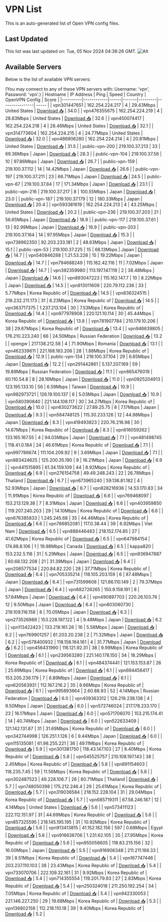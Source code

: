 # VPN List

This is an auto-generated list of Open VPN config files.

## Last Updated

This list was last updated on: Tue, 05 Nov 2024 04:38:26 GMT.
![Alt](https://repobeats.axiom.co/api/embed/186b98318ef1479477931607c1ad7d823f12451f.svg "Repobeats analytics image")

## Available Servers

Below is the list of available VPN servers:

(You may connect to any of these VPN servers with: Username: 'vpn', Password: 'vpn'.)
| Hostname | IP Address | Ping | Speed | Country | OpenVPN Config | Score |
|----------|------------|------|-------|---------|----------------| ----- |
| vpn301447651 | 162.254.224.217 | 4 | 29.43Mbps | United States | [Download 📥](./configs/server_0_US.ovpn) | 34.0 |
| vpn476355675 | 162.254.224.219 | 4 | 28.83Mbps | United States | [Download 📥](./configs/server_1_US.ovpn) | 32.6 |
| vpn450074417 | 162.254.224.218 | 4 | 28.46Mbps | United States | [Download 📥](./configs/server_2_US.ovpn) | 32.1 |
| vpn314773604 | 162.254.224.215 | 4 | 24.77Mbps | United States | [Download 📥](./configs/server_3_US.ovpn) | 32.0 |
| vpn486906280 | 162.254.224.214 | 4 | 20.81Mbps | United States | [Download 📥](./configs/server_4_US.ovpn) | 31.5 |
| public-vpn-200 | 219.100.37.213 | 33 | 69.36Mbps | Japan | [Download 📥](./configs/server_5_JP.ovpn) | 28.3 |
| public-vpn-104 | 219.100.37.58 | 10 | 97.86Mbps | Japan | [Download 📥](./configs/server_6_JP.ovpn) | 26.7 |
| public-vpn-159 | 219.100.37.112 | 14 | 14.42Mbps | Japan | [Download 📥](./configs/server_7_JP.ovpn) | 26.6 |
| public-vpn-197 | 219.100.37.211 | 23 | 66.71Mbps | Japan | [Download 📥](./configs/server_8_JP.ovpn) | 24.5 |
| public-vpn-67 | 219.100.37.84 | 17 | 171.34Mbps | Japan | [Download 📥](./configs/server_9_JP.ovpn) | 23.1 |
| public-vpn-216 | 219.100.37.217 | 8 | 100.55Mbps | Japan | [Download 📥](./configs/server_10_JP.ovpn) | 23.0 |
| public-vpn-187 | 219.100.37.179 | 12 | 180.33Mbps | Japan | [Download 📥](./configs/server_11_JP.ovpn) | 20.4 |
| vpn593381619 | 162.254.224.213 | 4 | 43.25Mbps | United States | [Download 📥](./configs/server_12_US.ovpn) | 20.2 |
| public-vpn-236 | 219.100.37.203 | 21 | 56.65Mbps | Japan | [Download 📥](./configs/server_13_JP.ovpn) | 18.9 |
| public-vpn-117 | 219.100.37.61 | 13 | 92.99Mbps | Japan | [Download 📥](./configs/server_14_JP.ovpn) | 16.9 |
| public-vpn-203 | 219.100.37.164 | 14 | 97.95Mbps | Japan | [Download 📥](./configs/server_15_JP.ovpn) | 15.3 |
| vpn738962350 | 92.203.233.181 | 2 | 48.63Mbps | Japan | [Download 📥](./configs/server_16_JP.ovpn) | 15.1 |
| public-vpn-53 | 219.100.37.225 | 15 | 68.13Mbps | Japan | [Download 📥](./configs/server_17_JP.ovpn) | 14.7 |
| vpn540846288 | 1.21.53.228 | 15 | 19.22Mbps | Japan | [Download 📥](./configs/server_18_JP.ovpn) | 14.7 |
| vpn794688249 | 115.162.42.116 | 11 | 7.02Mbps | Japan | [Download 📥](./configs/server_19_JP.ovpn) | 14.7 |
| vpn392359980 | 113.197.147.119 | 2 | 38.48Mbps | Japan | [Download 📥](./configs/server_20_JP.ovpn) | 14.6 |
| vpn893047223 | 115.162.147.7 | 10 | 8.22Mbps | Japan | [Download 📥](./configs/server_21_JP.ovpn) | 14.5 |
| vpn913011609 | 220.79.112.236 | 33 | 5.77Mbps | Korea Republic of | [Download 📥](./configs/server_22_KR.ovpn) | 14.5 |
| vpn836324515 | 218.232.211.173 | 31 | 8.23Mbps | Korea Republic of | [Download 📥](./configs/server_23_KR.ovpn) | 14.5 |
| vpn363717375 | 1.237.213.104 | 30 | 7.53Mbps | Korea Republic of | [Download 📥](./configs/server_24_KR.ovpn) | 14.4 |
| vpn977978908 | 220.121.10.114 | 30 | 45.44Mbps | Korea Republic of | [Download 📥](./configs/server_25_KR.ovpn) | 13.8 |
| vpn781907784 | 210.179.10.206 | 38 | 29.67Mbps | Korea Republic of | [Download 📥](./configs/server_26_KR.ovpn) | 13.4 |
| vpn946639805 | 176.210.223.240 | 66 | 24.50Mbps | Russian Federation | [Download 📥](./configs/server_27_RU.ovpn) | 13.2 |
| opengw | 217.138.212.58 | 4 | 71.90Mbps | Romania | [Download 📥](./configs/server_28_RO.ovpn) | 13.1 |
| vpn462339611 | 221.168.183.206 | 28 | 1.88Mbps | Korea Republic of | [Download 📥](./configs/server_29_KR.ovpn) | 12.9 |
| public-vpn-134 | 219.100.37.104 | 29 | 6.65Mbps | Japan | [Download 📥](./configs/server_30_JP.ovpn) | 12.2 |
| vpn291442861 | 5.137.207.169 | 59 | 19.89Mbps | Russian Federation | [Download 📥](./configs/server_31_RU.ovpn) | 11.1 |
| vpn665476019 | 60.110.54.8 | 8 | 28.16Mbps | Japan | [Download 📥](./configs/server_32_JP.ovpn) | 11.0 |
| vpn0925204913 | 123.195.133.10 | 56 | 6.59Mbps | Taiwan | [Download 📥](./configs/server_33_TW.ovpn) | 10.9 |
| vpn982973721 | 126.19.100.137 | 6 | 5.03Mbps | Japan | [Download 📥](./configs/server_34_JP.ovpn) | 10.9 |
| vpn580390840 | 221.144.108.117 | 30 | 34.27Mbps | Korea Republic of | [Download 📥](./configs/server_35_KR.ovpn) | 10.0 |
| vpn630273622 | 27.89.25.75 | 8 | 7.17Mbps | Japan | [Download 📥](./configs/server_36_JP.ovpn) | 9.3 |
| vpn564748125 | 115.30.233.126 | 12 | 44.98Mbps | Japan | [Download 📥](./configs/server_37_JP.ovpn) | 8.3 |
| vpn419493823 | 220.76.216.98 | 30 | 14.67Mbps | Korea Republic of | [Download 📥](./configs/server_38_KR.ovpn) | 8.3 |
| vpn616059262 | 133.165.167.55 | 4 | 94.03Mbps | Japan | [Download 📥](./configs/server_39_JP.ovpn) | 7.1 |
| vpn481498745 | 118.41.0.184 | 24 | 46.61Mbps | Korea Republic of | [Download 📥](./configs/server_40_KR.ovpn) | 7.1 |
| vpn997786674 | 111.104.209.92 | 9 | 3.69Mbps | Japan | [Download 📥](./configs/server_41_JP.ovpn) | 7.1 |
| vpn883424625 | 125.200.35.190 | 9 | 16.21Mbps | Japan | [Download 📥](./configs/server_42_JP.ovpn) | 6.9 |
| vpn441515895 | 61.34.159.109 | 44 | 8.92Mbps | Korea Republic of | [Download 📥](./configs/server_43_KR.ovpn) | 6.9 |
| vpn276154758 | 49.49.248.243 | 22 | 26.78Mbps | Thailand | [Download 📥](./configs/server_44_TH.ovpn) | 6.7 |
| vpn673965240 | 59.136.81.182 | 4 | 52.93Mbps | Japan | [Download 📥](./configs/server_45_JP.ovpn) | 6.7 |
| vpn828216936 | 14.53.170.83 | 34 | 11.91Mbps | Korea Republic of | [Download 📥](./configs/server_46_KR.ovpn) | 6.6 |
| vpn769468097 | 153.213.129.38 | 7 | 8.31Mbps | Japan | [Download 📥](./configs/server_47_JP.ovpn) | 6.6 |
| vpn403959850 | 119.207.240.203 | 29 | 14.10Mbps | Korea Republic of | [Download 📥](./configs/server_48_KR.ovpn) | 6.6 |
| vpn676385833 | 1.245.245.68 | 35 | 44.46Mbps | Korea Republic of | [Download 📥](./configs/server_49_KR.ovpn) | 6.6 |
| vpn766852081 | 117.0.38.44 | 39 | 6.92Mbps | Viet Nam | [Download 📥](./configs/server_50_VN.ovpn) | 6.5 |
| vpn888446483 | 218.152.174.85 | 27 | 41.62Mbps | Korea Republic of | [Download 📥](./configs/server_51_KR.ovpn) | 6.5 |
| vpn647984154 | 174.88.8.106 | 1 | 19.98Mbps | Canada | [Download 📥](./configs/server_52_CA.ovpn) | 6.5 |
| kappa820 | 153.232.5.118 | 31 | 5.29Mbps | Japan | [Download 📥](./configs/server_53_JP.ovpn) | 6.5 |
| vpn936947887 | 60.68.132.208 | 21 | 31.39Mbps | Japan | [Download 📥](./configs/server_54_JP.ovpn) | 6.4 |
| vpn206577534 | 220.84.82.220 | 28 | 37.71Mbps | Korea Republic of | [Download 📥](./configs/server_55_KR.ovpn) | 6.4 |
| vpn705335214 | 118.105.203.159 | 6 | 87.48Mbps | Japan | [Download 📥](./configs/server_56_JP.ovpn) | 6.4 |
| vpn731599608 | 121.86.110.149 | 2 | 79.37Mbps | Japan | [Download 📥](./configs/server_57_JP.ovpn) | 6.4 |
| vpn682726265 | 150.9.158.191 | 8 | 57.64Mbps | Japan | [Download 📥](./configs/server_58_JP.ovpn) | 6.4 |
| vpn490897703 | 220.26.103.76 | 12 | 9.50Mbps | Japan | [Download 📥](./configs/server_59_JP.ovpn) | 6.4 |
| vpn803080730 | 219.109.116.158 | 8 | 70.05Mbps | Japan | [Download 📥](./configs/server_60_JP.ovpn) | 6.3 |
| vpn273526988 | 153.228.197.122 | 4 | 9.48Mbps | Japan | [Download 📥](./configs/server_61_JP.ovpn) | 6.2 |
| vpn113422423 | 133.218.161.26 | 16 | 5.58Mbps | Japan | [Download 📥](./configs/server_62_JP.ovpn) | 6.2 |
| vpn769901257 | 61.203.20.238 | 2 | 71.32Mbps | Japan | [Download 📥](./configs/server_63_JP.ovpn) | 6.2 |
| vpn578400932 | 118.158.164.161 | 4 | 31.77Mbps | Japan | [Download 📥](./configs/server_64_JP.ovpn) | 6.2 |
| vpn456431990 | 116.121.92.31 | 38 | 9.99Mbps | Korea Republic of | [Download 📥](./configs/server_65_KR.ovpn) | 6.1 |
| vpn239563280 | 221.140.178.150 | 34 | 18.29Mbps | Korea Republic of | [Download 📥](./configs/server_66_KR.ovpn) | 6.1 |
| vpn484374441 | 121.153.153.87 | 26 | 25.69Mbps | Korea Republic of | [Download 📥](./configs/server_67_KR.ovpn) | 6.1 |
| vpn694456417 | 153.205.236.179 | 7 | 6.89Mbps | Japan | [Download 📥](./configs/server_68_JP.ovpn) | 6.1 |
| vpn620563931 | 112.167.216.2 | 35 | 8.66Mbps | Korea Republic of | [Download 📥](./configs/server_69_KR.ovpn) | 6.1 |
| vpn995893664 | 2.60.88.93 | 52 | 4.14Mbps | Russian Federation | [Download 📥](./configs/server_70_RU.ovpn) | 6.0 |
| vpn409363312 | 126.219.238.138 | 4 | 9.50Mbps | Japan | [Download 📥](./configs/server_71_JP.ovpn) | 6.0 |
| vpn572746024 | 217.178.233.170 | 23 | 16.17Mbps | Japan | [Download 📥](./configs/server_72_JP.ovpn) | 6.0 |
| vpn571706070 | 153.215.174.41 | 14 | 40.74Mbps | Japan | [Download 📥](./configs/server_73_JP.ovpn) | 6.0 |
| vpn522633409 | 121.142.131.87 | 31 | 31.69Mbps | Korea Republic of | [Download 📥](./configs/server_74_KR.ovpn) | 6.0 |
| vpn342744998 | 126.251.1.126 | 6 | 9.44Mbps | Japan | [Download 📥](./configs/server_75_JP.ovpn) | 6.0 |
| vpn115135081 | 61.98.255.221 | 36 | 49.11Mbps | Korea Republic of | [Download 📥](./configs/server_76_KR.ovpn) | 5.9 |
| vpn301381750 | 118.43.147.103 | 27 | 8.40Mbps | Korea Republic of | [Download 📥](./configs/server_77_KR.ovpn) | 5.8 |
| vpn545525757 | 210.108.197.143 | 38 | 2.45Mbps | Korea Republic of | [Download 📥](./configs/server_78_KR.ovpn) | 5.8 |
| vpn891154603 | 118.235.7.45 | 59 | 11.56Mbps | Korea Republic of | [Download 📥](./configs/server_79_KR.ovpn) | 5.8 |
| vpn302487523 | 49.228.106.7 | 26 | 60.71Mbps | Thailand | [Download 📥](./configs/server_80_TH.ovpn) | 5.7 |
| vpn748050398 | 175.212.246.4 | 29 | 25.61Mbps | Korea Republic of | [Download 📥](./configs/server_81_KR.ovpn) | 5.7 |
| vpn319036584 | 218.152.228.104 | 31 | 29.04Mbps | Korea Republic of | [Download 📥](./configs/server_82_KR.ovpn) | 5.7 |
| vpn685719311 | 67.58.246.187 | 12 | 4.14Mbps | United States | [Download 📥](./configs/server_83_US.ovpn) | 5.6 |
| vpn573411123 | 222.112.151.97 | 31 | 44.69Mbps | Korea Republic of | [Download 📥](./configs/server_84_KR.ovpn) | 5.6 |
| vpn857325595 | 218.145.195.195 | 31 | 10.92Mbps | Korea Republic of | [Download 📥](./configs/server_85_KR.ovpn) | 5.6 |
| vpn913413815 | 41.152.182.156 | 597 | 0.68Mbps | Egypt | [Download 📥](./configs/server_86_EG.ovpn) | 5.6 |
| vpn916638706 | 1.231.62.105 | 35 | 27.95Mbps | Korea Republic of | [Download 📥](./configs/server_87_KR.ovpn) | 5.6 |
| vpn955056605 | 118.83.215.156 | 32 | 16.00Mbps | Japan | [Download 📥](./configs/server_88_JP.ovpn) | 5.5 |
| vpn916906348 | 211.211.166.33 | 39 | 8.51Mbps | Korea Republic of | [Download 📥](./configs/server_89_KR.ovpn) | 5.4 |
| vpn167747446 | 203.237.110.103 | 38 | 23.43Mbps | Korea Republic of | [Download 📥](./configs/server_90_KR.ovpn) | 5.4 |
| vpn733070706 | 222.109.32.161 | 31 | 9.92Mbps | Korea Republic of | [Download 📥](./configs/server_91_KR.ovpn) | 5.4 |
| vpn714355554 | 119.201.79.93 | 27 | 2.83Mbps | Korea Republic of | [Download 📥](./configs/server_92_KR.ovpn) | 5.4 |
| vpn250324018 | 211.250.192.254 | 34 | 7.05Mbps | Korea Republic of | [Download 📥](./configs/server_93_KR.ovpn) | 5.4 |
| vpn942330053 | 221.146.227.250 | 29 | 19.68Mbps | Korea Republic of | [Download 📥](./configs/server_94_KR.ovpn) | 5.3 |
| vpn136802158 | 112.218.110.18 | 39 | 9.40Mbps | Korea Republic of | [Download 📥](./configs/server_95_KR.ovpn) | 5.2 |
